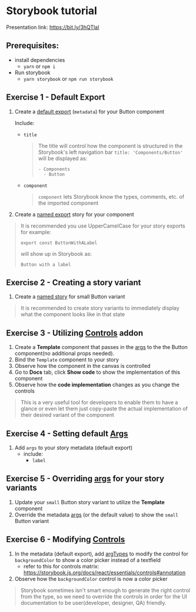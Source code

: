 # Storybook tutorial

Presentation link:
https://bit.ly/3hQTlaI

## Prerequisites:

- install dependencies
  - `yarn` or `npm i`
- Run storybook
  - `yarn storybook` or `npm run storybook`

## Exercise 1 - Default Export

1. Create a [default export](https://storybook.js.org/docs/react/writing-stories/introduction#defining-stories) (`metadata`) for your Button component

   Include:

   - `title`
     > The title will control how the component is structured in the Storybook's left navigation bar
     > `title: 'Components/Button'` will be displayed as:
     >
     > ```
     > - Components
     >   - Button
     > ```
   - `component`
     > `component` lets Storybook know the types, comments, etc. of the imported component

2. Create a [named export](https://storybook.js.org/docs/react/writing-stories/introduction#defining-stories) story for your component

> It is recommended you use UpperCamelCase for your story exports
> for example:
>
> ```
> export const ButtonWithALabel
> ```
>
> will show up in Storybook as:
>
> ```
> Button with a label
> ```

## Exercise 2 - Creating a story variant

1. Create a [named story](https://storybook.js.org/docs/react/writing-stories/introduction#defining-stories) for small Button variant

> It is recommended to create story variants to immediately display what the component looks like in that state

## Exercise 3 - Utilizing [Controls](https://storybook.js.org/docs/react/essentials/controls) addon

1. Create a **Template** component that passes in the [args](https://storybook.js.org/docs/react/writing-stories/args) to the the Button component(no additional props needed).
2. Bind the `Template` component to your story
3. Observe how the component in the canvas is controlled
4. Go to **Docs** tab, click **Show code** to show the implementation of this component
5. Observe how the **code implementation** changes as you change the controls

> This is a very useful tool for developers to enable them to have a glance or even let them just copy-paste the actual implementation of their desired variant of the component

## Exercise 4 - Setting default [Args](https://storybook.js.org/docs/react/writing-stories/args)

1. Add `args` to your story metadata (default export)
   - include:
     - `label`

## Exercise 5 - Overriding [args](https://storybook.js.org/docs/react/writing-stories/args) for your story variants

1. Update your `small` Button story variant to utilize the **Template** component
2. Override the metadata [args](https://storybook.js.org/docs/react/writing-stories/args) (or the default value) to show the `small` Button variant

## Exercise 6 - Modifying [Controls](https://storybook.js.org/docs/react/essentials/controls)

1. In the metadata (default export), add [argTypes](<[Controls](https://storybook.js.org/docs/react/essentials/controls)>) to modify the control for `backgroundColor` to show a color picker instead of a textfield
   - refer to this for controls matrix: https://storybook.js.org/docs/react/essentials/controls#annotation
2. Observe how the `backgroundColor` control is now a color picker

> Storybook sometimes isn't smart enough to generate the right control from the type, so we need to override the controls in order for the UI documentation to be user(developer, designer, QA) friendly.
